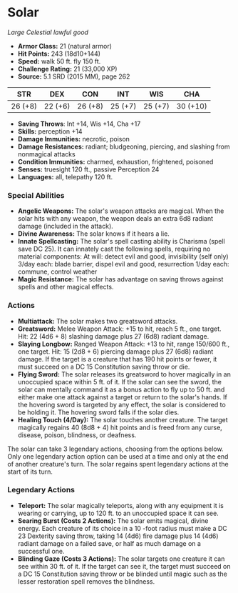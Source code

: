 # Solar

*Large* *Celestial* *lawful good*

- **Armor Class:** 21 (natural armor)
- **Hit Points:** 243 (18d10+144)
- **Speed:** walk 50 ft. fly 150 ft.
- **Challenge Rating:** 21 (33,000 XP)
- **Source:** 5.1 SRD (2015 MM), page 262

| STR | DEX | CON | INT | WIS | CHA |
| --- | --- | --- | --- | --- | --- |
| 26 (+8) | 22 (+6) | 26 (+8) | 25 (+7) | 25 (+7) | 30 (+10) |

- **Saving Throws**: Int +14, Wis +14, Cha +17
- **Skills:** perception +14
- **Damage Immunities:** necrotic, poison
- **Damage Resistances:** radiant; bludgeoning, piercing, and slashing from nonmagical attacks
- **Condition Immunities:** charmed, exhaustion, frightened, poisoned
- **Senses:** truesight 120 ft., passive Perception 24
- **Languages:** all, telepathy 120 ft.

### Special Abilities

- **Angelic Weapons:** The solar's weapon attacks are magical. When the solar hits with any weapon, the weapon deals an extra 6d8 radiant damage (included in the attack).
- **Divine Awareness:** The solar knows if it hears a lie.
- **Innate Spellcasting:** The solar's spell casting ability is Charisma (spell save DC 25). It can innately cast the following spells, requiring no material components:
At will: detect evil and good, invisibility (self only)
3/day each: blade barrier, dispel evil and good, resurrection
1/day each: commune, control weather
- **Magic Resistance:** The solar has advantage on saving throws against spells and other magical effects.

### Actions

- **Multiattack:** The solar makes two greatsword attacks.
- **Greatsword:** Melee Weapon Attack: +15 to hit, reach 5 ft., one target. Hit: 22 (4d6 + 8) slashing damage plus 27 (6d8) radiant damage.
- **Slaying Longbow:** Ranged Weapon Attack: +13 to hit, range 150/600 ft., one target. Hit: 15 (2d8 + 6) piercing damage plus 27 (6d8) radiant damage. If the target is a creature that has 190 hit points or fewer, it must succeed on a DC 15 Constitution saving throw or die.
- **Flying Sword:** The solar releases its greatsword to hover magically in an unoccupied space within 5 ft. of it. If the solar can see the sword, the solar can mentally command it as a bonus action to fly up to 50 ft. and either make one attack against a target or return to the solar's hands. If the hovering sword is targeted by any effect, the solar is considered to be holding it. The hovering sword falls if the solar dies.
- **Healing Touch (4/Day):** The solar touches another creature. The target magically regains 40 (8d8 + 4) hit points and is freed from any curse, disease, poison, blindness, or deafness.

The solar can take 3 legendary actions, choosing from the options below. Only one legendary action option can be used at a time and only at the end of another creature's turn. The solar regains spent legendary actions at the start of its turn.

### Legendary Actions

- **Teleport:** The solar magically teleports, along with any equipment it is wearing or carrying, up to 120 ft. to an unoccupied space it can see.
- **Searing Burst (Costs 2 Actions):** The solar emits magical, divine energy. Each creature of its choice in a 10 -foot radius must make a DC 23 Dexterity saving throw, taking 14 (4d6) fire damage plus 14 (4d6) radiant damage on a failed save, or half as much damage on a successful one.
- **Blinding Gaze (Costs 3 Actions):** The solar targets one creature it can see within 30 ft. of it. If the target can see it, the target must succeed on a DC 15 Constitution saving throw or be blinded until magic such as the lesser restoration spell removes the blindness.
